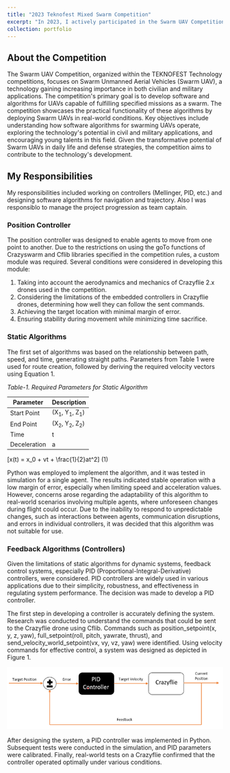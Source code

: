 ```yaml
---
title: "2023 Teknofest Mixed Swarm Competition"
excerpt: "In 2023, I actively participated in the Swarm UAV Competition organized as part of the TEKNOFEST Technology competitions. Tasked with developing software and algorithms for Unmanned Aerial Vehicles (UAVs) operating collaboratively as a swarm, the competition aimed to assess the practical functionality of these algorithms in real-world conditions. As a member of my team, our objective was to comprehend the operational aspects of software algorithms for swarming UAVs and explore their potential applications in both civilian and military domains.<br/><img src='/images/swarm-drones.jpg'>"
collection: portfolio
---
```


## About the Competition

The Swarm UAV Competition, organized within the TEKNOFEST Technology competitions, focuses on Swarm Unmanned Aerial Vehicles (Swarm UAV), a technology gaining increasing importance in both civilian and military applications. The competition's primary goal is to develop software and algorithms for UAVs capable of fulfilling specified missions as a swarm. The competition showcases the practical functionality of these algorithms by deploying Swarm UAVs in real-world conditions. Key objectives include understanding how software algorithms for swarming UAVs operate, exploring the technology's potential in civil and military applications, and encouraging young talents in this field. Given the transformative potential of Swarm UAVs in daily life and defense strategies, the competition aims to contribute to the technology's development.

## My Responsibilities

My responsibilities included working on controllers (Mellinger, PID, etc.) and designing software algorithms for navigation and trajectory. Also I was responsiblo to manage the project progression as team captain.

### Position Controller

The position controller was designed to enable agents to move from one point to another. Due to the restrictions on using the goTo functions of Crazyswarm and Cflib libraries specified in the competition rules, a custom module was required. Several conditions were considered in developing this module:

1. Taking into account the aerodynamics and mechanics of Crazyflie 2.x drones used in the competition.
2. Considering the limitations of the embedded controllers in Crazyflie drones, determining how well they can follow the sent commands.
3. Achieving the target location with minimal margin of error.
4. Ensuring stability during movement while minimizing time sacrifice.

### Static Algorithms

The first set of algorithms was based on the relationship between path, speed, and time, generating straight paths. Parameters from Table 1 were used for route creation, followed by deriving the required velocity vectors using Equation 1.

*Table-1. Required Parameters for Static Algorithm*

| Parameter      | Description        |
| -------------- | ------------------ |
| Start Point    | (X<sub>1</sub>, Y<sub>1</sub>, Z<sub>1</sub>) |
| End Point      | (X<sub>2</sub>, Y<sub>2</sub>, Z<sub>2</sub>) |
| Time           | t                  |
| Deceleration   | a                  |

\[x(t) = x_0 + vt + \frac{1}{2}at^2\] (1)

Python was employed to implement the algorithm, and it was tested in simulation for a single agent. The results indicated stable operation with a low margin of error, especially when limiting speed and acceleration values. However, concerns arose regarding the adaptability of this algorithm to real-world scenarios involving multiple agents, where unforeseen changes during flight could occur. Due to the inability to respond to unpredictable changes, such as interactions between agents, communication disruptions, and errors in individual controllers, it was decided that this algorithm was not suitable for use.

### Feedback Algorithms (Controllers)

Given the limitations of static algorithms for dynamic systems, feedback control systems, especially PID (Proportional-Integral-Derivative) controllers, were considered. PID controllers are widely used in various applications due to their simplicity, robustness, and effectiveness in regulating system performance. The decision was made to develop a PID controller.

The first step in developing a controller is accurately defining the system. Research was conducted to understand the commands that could be sent to the Crazyflie drone using Cflib. Commands such as position_setpoint(x, y, z, yaw), full_setpoint(roll, pitch, yawrate, thrust), and send_velocity_world_setpoint(vx, vy, vz, yaw) were identified. Using velocity commands for effective control, a system was designed as depicted in Figure 1.

<p align="center">
  <img src="/images/pid_position.png" alt="Figure 1 - Position Controller"/>
</p>


After designing the system, a PID controller was implemented in Python. Subsequent tests were conducted in the simulation, and PID parameters were calibrated. Finally, real-world tests on a Crazyflie confirmed that the controller operated optimally under various conditions.

